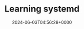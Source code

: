 ---
title: Learning systemd
slug: 20240603T045628
date: 2024-06-03T04:56:28+0000
params:
  url: https://ma.ttias.be/learning-systemd/
tags:
- systemd
- to-read
---